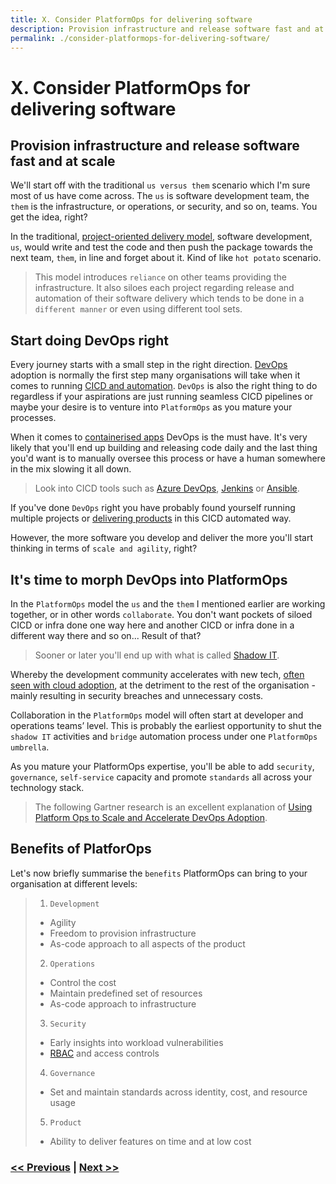 ```yaml
---
title: X. Consider PlatformOps for delivering software
description: Provision infrastructure and release software fast and at scale
permalink: ./consider-platformops-for-delivering-software/
---
```


# X. Consider PlatformOps for delivering software

## Provision infrastructure and release software fast and at scale

We'll start off with the traditional `us versus them` scenario which I'm sure most of us have come across. The `us` is software development team, the `them` is the infrastructure, or operations, or security, and so on, teams. You get the idea, right?

In the traditional, [project-oriented delivery model](https://en.wikipedia.org/wiki/Project_delivery_method), software development, `us`, would write and test the code and then push the package towards the next team, `them`, in line and forget about it. Kind of like `hot potato` scenario.

> This model introduces `reliance` on other teams providing the infrastructure. It also siloes each project regarding release and automation of their software delivery which tends to be done in a `different manner` or even using different tool sets.

## Start doing DevOps right

Every journey starts with a small step in the right direction. [DevOps](https://en.wikipedia.org/wiki/DevOps) adoption is normally the first step many organisations will take when it comes to running [CICD and automation](start-early-with-cicd-and-automation.md). `DevOps` is also the right thing to do regardless if your aspirations are just running seamless CICD pipelines or maybe your desire is to venture into `PlatformOps` as you mature your processes.

When it comes to [containerised apps](start-thinking-containers.md) DevOps is the must have. It's very likely that you'll end up building and releasing code daily and the last thing you'd want is to manually oversee this process or have a human somewhere in the mix slowing it all down.

> Look into CICD tools such as [Azure DevOps](https://azure.microsoft.com/en-gb/services/devops/), [Jenkins](https://www.jenkins.io/) or [Ansible](https://www.ansible.com/).

If you've done `DevOps` right you have probably found yourself running multiple projects or [delivering products](embrace-product-oriented-delivery-model.md) in this CICD automated way.

However, the more software you develop and deliver the more you'll start thinking in terms of `scale and agility`, right? 

## It's time to morph DevOps into PlatformOps

In the `PlatformOps` model the `us` and the `them` I mentioned earlier are working together, or in other words `collaborate`. You don't want pockets of siloed CICD or infra done one way here and another CICD or infra done in a different way there and so on... Result of that?

> Sooner or later you'll end up with what is called [Shadow IT](https://en.wikipedia.org/wiki/Shadow_IT).

Whereby the development community accelerates with new tech, [often seen with cloud adoption](cloud-first-strategy-is-the-theme-of-the-day.md), at the detriment to the rest of the organisation - mainly resulting in security breaches and unnecessary costs.

Collaboration in the `PlatformOps` model will often start at developer and operations teams’ level. This is probably the earliest opportunity to shut the `shadow IT` activities and `bridge` automation process under one `PlatformOps umbrella`.

As you mature your PlatformOps expertise, you'll be able to add `security`, `governance`, `self-service` capacity and promote `standards` all across your technology stack.

> The following Gartner research is an excellent explanation of [Using Platform Ops to Scale and Accelerate DevOps Adoption](https://www.gartner.com/document/3988253?ref=solrAll&refval=271967599).

## Benefits of PlatforOps

Let's now briefly summarise the `benefits` PlatformOps can bring to your organisation at different levels:

> 1. `Development`
>   - Agility
>   - Freedom to provision infrastructure
>   - As-code approach to all aspects of the product
> 2. `Operations`
>   - Control the cost
>   - Maintain predefined set of resources
>   - As-code approach to infrastructure
> 3. `Security`
>   - Early insights into workload vulnerabilities
>   - [RBAC](https://en.wikipedia.org/wiki/Role-based_access_control) and access controls
> 4. `Governance`
>   - Set and maintain standards across identity, cost, and resource usage
> 5. `Product`
>   - Ability to deliver features on time and at low cost

### [<< Previous](api-lifecycle-management-is-the-future.md) | [Next >>](embrace-product-oriented-delivery-model.md)